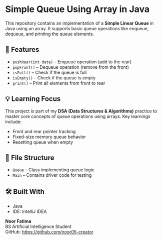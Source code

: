 # Simple Queue Using Array in Java

This repository contains an implementation of a **Simple Linear Queue** in Java using an array. It supports basic queue operations like enqueue, dequeue, and printing the queue elements.

## 🚀 Features

- `pushRear(int data)` – Enqueue operation (add to the rear)
- `popFront()` – Dequeue operation (remove from the front)
- `isFull()` – Check if the queue is full
- `isEmpty()` – Check if the queue is empty
- `print()` – Print all elements from front to rear

## 💡 Learning Focus

This project is part of my **DSA (Data Structures & Algorithms)** practice to master core concepts of queue operations using arrays. Key learnings include:
- Front and rear pointer tracking
- Fixed-size memory queue behavior
- Resetting queue when empty

## 📂 File Structure

- `Queue` – Class implementing queue logic
- `Main` – Contains driver code for testing

## 🛠️ Built With

- Java
- IDE: IntelliJ IDEA 

**Noor Fatima**  
BS Artificial Intelligence Student  
GitHub: https://github.com/noor05-creator

